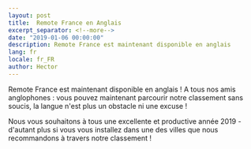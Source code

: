 ```yaml
---
layout: post
title:  Remote France en Anglais
excerpt_separator: <!--more-->
date: "2019-01-06 00:00:00"
description: Remote France est maintenant disponible en anglais
lang: fr
locale: fr_FR
author: Hector
---
```


Remote France est maintenant disponible en anglais ! A tous nos amis anglophones : vous pouvez maintenant parcourir notre classement sans soucis, la langue n'est plus un obstacle ni une excuse !

Nous vous souhaitons à tous une excellente et productive année 2019 - d'autant plus si vous vous installez dans une des villes que nous recommandons à travers notre classement !

<!--more-->